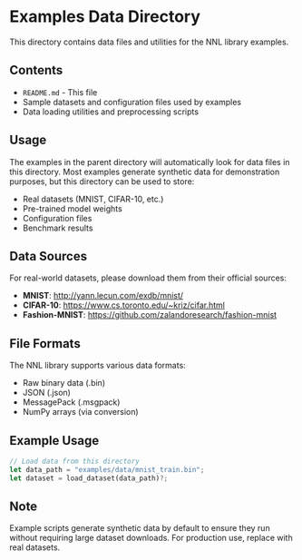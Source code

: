 # Examples Data Directory

This directory contains data files and utilities for the NNL library examples.

## Contents

- `README.md` - This file
- Sample datasets and configuration files used by examples
- Data loading utilities and preprocessing scripts

## Usage

The examples in the parent directory will automatically look for data files in this directory. Most examples generate synthetic data for demonstration purposes, but this directory can be used to store:

- Real datasets (MNIST, CIFAR-10, etc.)
- Pre-trained model weights
- Configuration files
- Benchmark results

## Data Sources

For real-world datasets, please download them from their official sources:

- **MNIST**: http://yann.lecun.com/exdb/mnist/
- **CIFAR-10**: https://www.cs.toronto.edu/~kriz/cifar.html
- **Fashion-MNIST**: https://github.com/zalandoresearch/fashion-mnist

## File Formats

The NNL library supports various data formats:
- Raw binary data (.bin)
- JSON (.json)
- MessagePack (.msgpack)
- NumPy arrays (via conversion)

## Example Usage

```rust
// Load data from this directory
let data_path = "examples/data/mnist_train.bin";
let dataset = load_dataset(data_path)?;
```

## Note

Example scripts generate synthetic data by default to ensure they run without requiring large dataset downloads. For production use, replace with real datasets.
